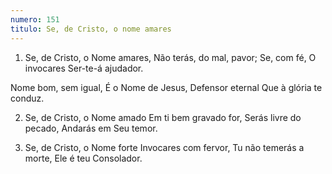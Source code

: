 ```yaml
---
numero: 151
titulo: Se, de Cristo, o nome amares
---
```

1. Se, de Cristo, o Nome amares,
Não terás, do mal, pavor;
Se, com fé, O invocares
Ser-te-á ajudador.

Nome bom, sem igual,
É o Nome de Jesus,
Defensor eternal
Que à glória te conduz.

2. Se, de Cristo, o Nome amado
Em ti bem gravado for,
Serás livre do pecado,
Andarás em Seu temor.

3. Se, de Cristo, o Nome forte
Invocares com fervor,
Tu não temerás a morte,
Ele é teu Consolador.
